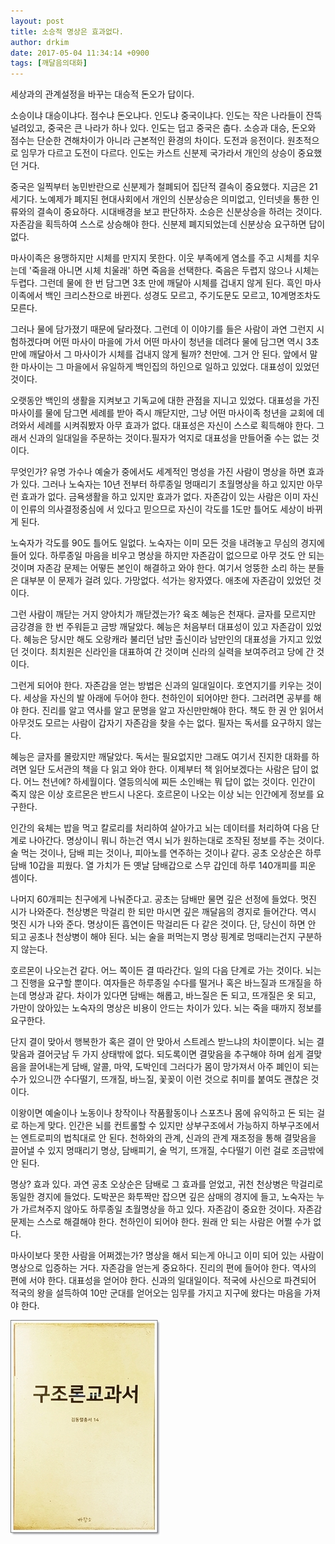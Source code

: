```yaml
---
layout: post
title: 소승적 명상은 효과없다.
author: drkim
date: 2017-05-04 11:34:14 +0900
tags: [깨달음의대화]
---
```

세상과의 관계설정을 바꾸는 대승적 돈오가 답이다. 

  


소승이냐 대승이냐다. 점수냐 돈오냐다. 인도냐 중국이냐다. 인도는 작은 나라들이 잔뜩 널려있고, 중국은 큰 나라가 하나 있다. 인도는 덥고 중국은 춥다. 소승과 대승, 돈오와 점수는 단순한 견해차이가 아니라 근본적인 환경의 차이다. 도전과 응전이다. 원초적으로 임무가 다르고 도전이 다르다. 인도는 카스트 신분제 국가라서 개인의 상승이 중요했던 거다.

  


중국은 일찍부터 농민반란으로 신분제가 철폐되어 집단적 결속이 중요했다. 지금은 21세기다. 노예제가 폐지된 현대사회에서 개인의 신분상승은 의미없고, 인터넷을 통한 인류와의 결속이 중요하다. 시대배경을 보고 판단하자. 소승은 신분상승을 하려는 것이다. 자존감을 획득하여 스스로 상승해야 한다. 신분제 폐지되었는데 신분상승 요구하면 답이 없다.

  


마사이족은 용맹하지만 시체를 만지지 못한다. 이웃 부족에게 염소를 주고 시체를 치우는데 '죽을래 아니면 시체 치울래' 하면 죽음을 선택한다. 죽음은 두렵지 않으나 시체는 두렵다. 그런데 물에 한 번 담그면 3초 만에 깨달아 시체를 겁내지 않게 된다. 흑인 마사이족에서 백인 크리스찬으로 바뀐다. 성경도 모르고, 주기도문도 모르고, 10계명조차도 모른다. 

  


그러나 물에 담가졌기 때문에 달라졌다. 그런데 이 이야기를 들은 사람이 과연 그런지 시험하겠다며 어떤 마사이 마을에 가서 어떤 마사이 청년을 데려다 물에 담그면 역시 3초만에 깨달아서 그 마사이가 시체를 겁내지 않게 될까? 천만에. 그거 안 된다. 앞에서 말한 마사이는 그 마을에서 유일하게 백인집의 하인으로 일하고 있었다. 대표성이 있었던 것이다.

  


오랫동안 백인의 생활을 지켜보고 기독교에 대한 관점을 지니고 있었다. 대표성을 가진 마사이를 물에 담그면 세례를 받아 즉시 깨닫지만, 그냥 어떤 마사이족 청년을 교회에 데려와서 세례를 시켜줘봤자 아무 효과가 없다. 대표성은 자신이 스스로 획득해야 한다. 그래서 신과의 일대일을 주문하는 것이다.필자가 억지로 대표성을 만들어줄 수는 없는 것이다.

  


무엇인가? 유명 가수나 예술가 중에서도 세계적인 명성을 가진 사람이 명상을 하면 효과가 있다. 그러나 노숙자는 10년 전부터 하루종일 멍때리기 초월명상을 하고 있지만 아무런 효과가 없다. 금욕생활을 하고 있지만 효과가 없다. 자존감이 있는 사람은 이미 자신이 인류의 의사결정중심에 서 있다고 믿으므로 자신이 각도를 1도만 틀어도 세상이 바뀌게 된다.

  


노숙자가 각도를 90도 틀어도 일없다. 노숙자는 이미 모든 것을 내려놓고 무심의 경지에 들어 있다. 하루종일 마음을 비우고 명상을 하지만 자존감이 없으므로 아무 것도 안 되는 것이며 자존감 문제는 어떻든 본인이 해결하고 와야 한다. 여기서 엉뚱한 소리 하는 분들은 대부분 이 문제가 걸려 있다. 가망없다. 석가는 왕자였다. 애초에 자존감이 있었던 것이다. 

  


그런 사람이 깨닫는 거지 양아치가 깨닫겠는가? 육조 혜능은 천재다. 글자를 모르지만 금강경을 한 번 주워듣고 금방 깨달았다. 혜능은 처음부터 대표성이 있고 자존감이 있었다. 혜능은 당시만 해도 오랑캐라 불리던 남만 출신이라 남만인의 대표성을 가지고 있었던 것이다. 최치원은 신라인을 대표하여 간 것이며 신라의 실력을 보여주려고 당에 간 것이다. 

  


그런게 되어야 한다. 자존감을 얻는 방법은 신과의 일대일이다. 호연지기를 키우는 것이다. 세상을 자신의 발 아래에 두어야 한다. 천하인이 되어야만 한다. 그러려면 공부를 해야 한다. 진리를 알고 역사를 알고 문명을 알고 자신만만해야 한다. 책도 한 권 안 읽어서 아무것도 모르는 사람이 갑자기 자존감을 찾을 수는 없다. 필자는 독서를 요구하지 않는다. 

  


혜능은 글자를 몰랐지만 깨달았다. 독서는 필요없지만 그래도 여기서 진지한 대화를 하려면 일단 도서관의 책을 다 읽고 와야 한다. 이제부터 책 읽어보겠다는 사람은 답이 없다. 어느 천년에? 하세월이다. 열등의식에 찌든 소인배는 뭐 답이 없는 것이다. 인간이 죽지 않은 이상 호르몬은 반드시 나온다. 호르몬이 나오는 이상 뇌는 인간에게 정보를 요구한다. 

  


인간의 육체는 밥을 먹고 칼로리를 처리하여 살아가고 뇌는 데이터를 처리하여 다음 단계로 나아간다. 명상이니 뭐니 하는건 역시 뇌가 원하는대로 조작된 정보를 주는 것이다. 술 먹는 것이나, 담배 피는 것이나, 피아노를 연주하는 것이나 같다. 공초 오상순은 하루 담배 10갑을 피웠다. 열 가치가 든 옛날 담배갑으로 스무 갑인데 하루 140개피를 피운 셈이다. 

  


나머지 60개피는 친구에게 나눠준다고. 공초는 담배만 물면 깊은 선정에 들었다. 멋진 시가 나와준다. 천상병은 막걸리 한 되만 마시면 깊은 깨달음의 경지로 들어간다. 역시 멋진 시가 나와 준다. 명상이든 흡연이든 막걸리든 다 같은 것이다. 단, 당신이 하면 안 되고 공초나 천상병이 해야 된다. 뇌는 술을 퍼먹는지 명상 핑계로 멍때리는건지 구분하지 않는다. 

  


호르몬이 나오는건 같다. 어느 쪽이든 결 따라간다. 일의 다음 단계로 가는 것이다. 뇌는 그 진행을 요구할 뿐이다. 여자들은 하루종일 수다를 떨거나 혹은 바느질과 뜨개질을 하는데 명상과 같다. 차이가 있다면 담배는 해롭고, 바느질은 돈 되고, 뜨개질은 옷 되고, 가만이 앉아있는 노숙자의 명상은 비용이 안드는 차이가 있다. 뇌는 죽을 때까지 정보를 요구한다. 

  


단지 결이 맞아서 행복한가 혹은 결이 안 맞아서 스트레스 받느냐의 차이뿐이다. 뇌는 결맞음과 결어긋남 두 가지 상태밖에 없다. 되도록이면 결맞음을 추구해야 하며 쉽게 결맞음을 끌어내는게 담배, 알콜, 마약, 도박인데 그러다가 몸이 망가져서 아주 폐인이 되는 수가 있으니깐 수다떨기, 뜨개질, 바느질, 꽃꽂이 이런 것으로 취미를 붙여도 괜찮은 것이다. 

  


이왕이면 예술이나 노동이나 창작이나 작품활동이나 스포츠나 몸에 유익하고 돈 되는 걸로 하는게 맞다. 인간은 뇌를 컨트롤할 수 있지만 상부구조에서 가능하지 하부구조에서는 엔트로피의 법칙대로 안 된다. 천하와의 관계, 신과의 관계 재조정을 통해 결맞음을 끌어낼 수 있지 멍때리기 명상, 담배피기, 술 먹기, 뜨개질, 수다떨기 이런 걸로 조금밖에 안 된다. 

  


명상? 효과 있다. 과연 공초 오상순은 담배로 그 효과를 얻었고, 귀천 천상병은 막걸리로 동일한 경지에 들었다. 도박꾼은 화투짝만 잡으면 깊은 삼매의 경지에 들고, 노숙자는 누가 가르쳐주지 않아도 하루종일 초월명상을 하고 있다. 자존감이 중요한 것이다. 자존감 문제는 스스로 해결해야 한다. 천하인이 되어야 한다. 원래 안 되는 사람은 어쩔 수가 없다. 

  


마사이보다 못한 사람을 어쩌겠는가? 명상을 해서 되는게 아니고 이미 되어 있는 사람이 명상으로 입증하는 거다. 자존감을 얻는게 중요하다. 진리의 편에 들어야 한다. 역사의 편에 서야 한다. 대표성을 얻어야 한다. 신과의 일대일이다. 적국에 사신으로 파견되어 적국의 왕을 설득하여 10만 군대를 얻어오는 임무를 가지고 지구에 왔다는 마음을 가져야 한다.

  



 ![](/files/attach/images/198/727/840/20170108_234810.jpg)